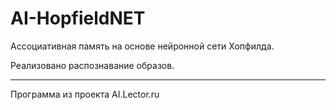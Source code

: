 # AI-HopfieldNET

Ассоциативная память на основе нейронной сети Хопфилда.

Реализовано распознавание образов.

---
Программа из проекта AI.Lector.ru
